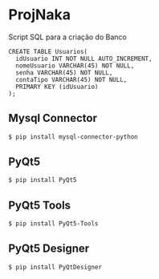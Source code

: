 # ProjNaka

Script SQL para a criação do Banco

```mysql
CREATE TABLE Usuarios(
  idUsuario INT NOT NULL AUTO_INCREMENT,
  nomeUsuario VARCHAR(45) NOT NULL,
  senha VARCHAR(45) NOT NULL,
  contaTipo VARCHAR(45) NOT NULL,
  PRIMARY KEY (idUsuario)
);
```

## Mysql Connector
```bash
$ pip install mysql-connector-python
```


## PyQt5
```bash
$ pip install PyQt5
```


## PyQt5 Tools
```bash
$ pip install PyQt5-Tools
```


## PyQt5 Designer
```bash
$ pip install PyQtDesigner
```
